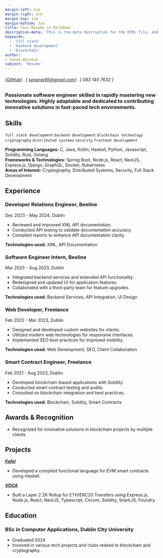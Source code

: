 ```yaml
---
margin-left: 2cm
margin-right: 2cm
margin-top: 1cm
margin-bottom: 2cm
title: Your Resume in Markdown
description-meta: 'This is the meta description for the HTML file, and one day the PDF file, for better SEO?'
keywords:
  - 'full stack'
  - 'backend development'
  - 'blockchain'
author:
- Senan Warnock
subject: 'Resume'
---
```

###### [[GitHub](https://github.com/senanwarnock)] . [ senanw95@gmail.com] . [ 083 140 7632 ]

### Passionate software engineer skilled in rapidly mastering new technologies. Highly adaptable and dedicated to contributing innovative solutions in fast-paced tech environments.

## Skills

```full stack development```
```backend development```
```blockchain technology```
```cryptography```
```distributed systems```
```security```
```frontend development```

**Programming Languages:** C, Java, Kotlin, Haskell, Python, Javascript, Solidity, Rust, Golang  
**Frameworks & Technologies:** Spring Boot, Node.js, React, NextJS, Express.js, Django, GraphQL, Docker, Kubernetes  
**Areas of Interest:** Cryptography, Distributed Systems, Security, Full Stack Development

## Experience

### Developer Relations Engineer, Beeline

Dec 2023 - May 2024, Dublin

- Reviewed and improved XML API documentation.
- Conducted API testing to validate documentation accuracy.
- Compiled reports to enhance API documentation clarity.

**Technologies used:** XML, API Documentation

### Software Engineer Intern, Beeline

Mar 2023 - Aug 2023, Dublin

- Integrated backend services and extended API functionality.
- Redesigned and updated UI for application features.
- Collaborated with a third-party team for feature upgrades.

**Technologies used:** Backend Services, API Integration, UI Design

### Web Developer, Freelance

Feb 2022 - Mar 2023, Dublin

- Designed and developed custom websites for clients.
- Utilized modern web technologies for responsive interfaces.
- Implemented SEO best practices for improved visibility.

**Technologies used:** Web Development, SEO, Client Collaboration

### Smart Contract Engineer, Freelance

Feb 2021 - Aug 2023, Dublin

- Developed blockchain-based applications with Solidity.
- Conducted smart contract testing and audits.
- Consulted on blockchain integration and best practices.

**Technologies used:** Blockchain, Solidity, Smart Contracts

## Awards & Recognition

- Recognized for innovative solutions in blockchain projects by multiple clients.

## Projects

**[*Fafel*](https://github.com/senanwarnock)**

- Developed a compiled functional language for EVM smart contracts using Haskell.

**[*VOCA*](https://github.com/senanwarnock)**

- Built a Layer 2 ZK Rollup for ETH/ERC20 Transfers using Express.js, Node.js, React, NextJS, Typescript, Circom, Solidity, SnarkJS, Foundry.

## Education

### BSc in Computer Applications, Dublin City University

- Graduated 2024
- Involved in various tech projects and clubs related to blockchain and cryptography.
